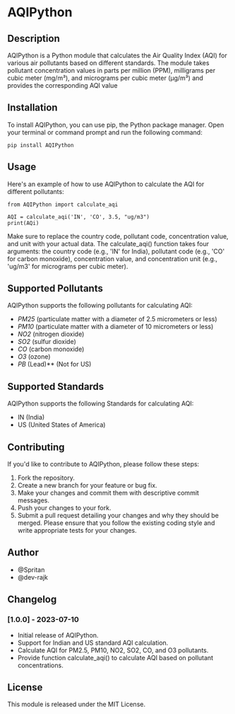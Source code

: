 # AQIPython
## Description
AQIPython is a Python module that calculates the Air Quality Index (AQI) for various air pollutants based on different standards. The module takes pollutant concentration values in parts per million (PPM), milligrams per cubic meter (mg/m³), and micrograms per cubic meter (µg/m³) and provides the corresponding AQI value

## Installation
To install AQIPython, you can use pip, the Python package manager. Open your terminal or command prompt and run the following command:
```shell:
pip install AQIPython
```
## Usage
Here's an example of how to use AQIPython to calculate the AQI for different pollutants:
```python:
from AQIPython import calculate_aqi

AQI = calculate_aqi('IN', 'CO', 3.5, "ug/m3")
print(AQi)
```
Make sure to replace the country code, pollutant code, concentration value, and unit with your actual data. The calculate_aqi() function takes four arguments: the country code (e.g., 'IN' for India), pollutant code (e.g., 'CO' for carbon monoxide), concentration value, and concentration unit (e.g., 'ug/m3' for micrograms per cubic meter).

## Supported Pollutants

AQIPython supports the following pollutants for calculating AQI:

- *PM25*  (particulate matter with a diameter of 2.5 micrometers or  less)
- *PM10* (particulate matter with a diameter of 10 micrometers or less)
- *NO2* (nitrogen dioxide)
- *SO2* (sulfur dioxide)
- *CO* (carbon monoxide)
- *O3* (ozone)
- *PB* (Lead)** (Not for US)

## Supported Standards
AQIPython supports the following Standards for calculating AQI:

- IN (India)
- US (United States of America)

## Contributing
If you'd like to contribute to AQIPython, please follow these steps:

1. Fork the repository.
2. Create a new branch for your feature or bug fix.
3. Make your changes and commit them with descriptive commit messages.
4. Push your changes to your fork.
5. Submit a pull request detailing your changes and why they should be merged.
Please ensure that you follow the existing coding style and write appropriate tests for your changes.

## Author
- @Spritan
- @dev-rajk


## Changelog

### [1.0.0] - 2023-07-10
- Initial release of AQIPython.
- Support for Indian and US standard AQI calculation.
- Calculate AQI for PM2.5, PM10, NO2, SO2, CO, and O3 pollutants.
- Provide function calculate_aqi() to calculate AQI based on pollutant concentrations.

## License
This module is released under the MIT License.